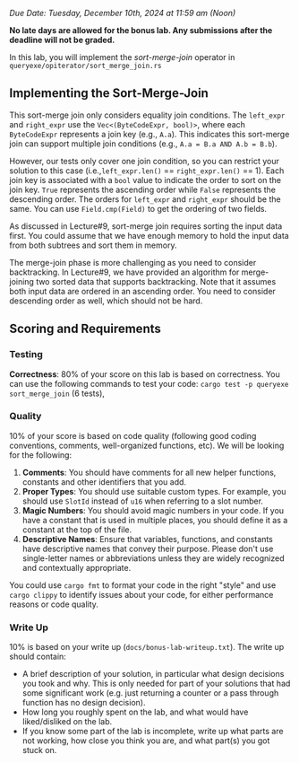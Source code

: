 _Due Date: Tuesday, December 10th, 2024 at 11:59 am (Noon)_

**No late days are allowed for the bonus lab. Any submissions after the deadline will not be graded.**

In this lab, you will implement the *sort-merge-join* operator in `queryexe/opiterator/sort_merge_join.rs` 

## Implementing the Sort-Merge-Join

This sort-merge join only considers equality join conditions. 
The `left_expr` and `right_expr` use the `Vec<(ByteCodeExpr, bool)>`, 
where each `ByteCodeExpr` represents a join key (e.g., `A.a`). 
This indicates this sort-merge join can support multiple join conditions 
(e.g., `A.a = B.a AND A.b = B.b`). 

However, our tests only cover one join condition, so you can restrict your solution 
to this case (i.e.,`left_expr.len()` == `right_expr.len()` == 1). 
Each join key is associated with a `bool` value to indicate the order to sort on the join key. 
`True` represents the ascending order while `False` represents the descending order. 
The orders for `left_expr` and `right_expr` should be the same. 
You can use `Field.cmp(Field)` to get the ordering of two fields.

As discussed in Lecture\#9, sort-merge join requires sorting the input data first. 
You could assume that we have enough memory to hold the input data from both subtrees 
and sort them in memory.

The merge-join phase is more challenging as you need to consider backtracking. In Lecture\#9, 
we have provided an algorithm for merge-joining two sorted data that supports backtracking. 
Note that it assumes both input data are ordered in an ascending order. You need to consider 
descending order as well, which should not be hard.

## Scoring and Requirements

### Testing

**Correctness**:
80% of your score on this lab is based on correctness. 
You can use the following commands to test your code:
`cargo test -p queryexe sort_merge_join` (6 tests), 

### Quality
10% of your score is based on code quality (following good coding conventions, comments, well-organized functions, etc). We will be looking for the following:

1. **Comments**: You should have comments for all new helper functions, constants and other identifiers that you add.
2. **Proper Types**: You should use suitable custom types. For example, you should use `SlotId` instead of `u16` when referring to a slot number. 
3. **Magic Numbers**: You should avoid magic numbers in your code. If you have a constant that is used in multiple places, you should define it as a constant at the top of the file.
4. **Descriptive Names**: Ensure that variables, functions, and constants have descriptive names that convey their purpose. Please don't use single-letter names or abbreviations unless they are widely recognized and contextually appropriate.

You could use `cargo fmt` to format your code in the right "style" and use 
`cargo clippy` to identify issues about your code, for either performance reasons or code quality. 
 
### Write Up
10% is based on your write up (`docs/bonus-lab-writeup.txt`). The write up should contain:
 -  A brief description of your solution, in particular what design decisions you took and why. This is only needed for part of your solutions that had some significant work (e.g. just returning a counter or a pass through function has no design decision).
- How long you roughly spent on the lab, and what would have liked/disliked on the lab.
- If you know some part of the lab is incomplete, write up what parts are not working, how close you think you are, and what part(s) you got stuck on.

